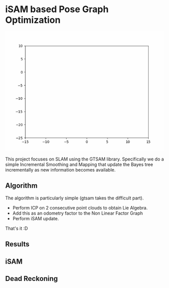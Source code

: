 # iSAM based Pose Graph Optimization

<p align="center">
  <img src="iSAM/results/gif2dcrop.gif" alt="Pay for the internet">
</p>

This project focuses on SLAM using the GTSAM library. Specifically we do a simple Incremental Smoothing and Mapping that update the Bayes tree incrementally as new information becomes available.

## Algorithm
The algorithm is particularly simple (gtsam takes the difficult part). 
- Perform ICP on 2 consecutive point clouds to obtain Lie Algebra. 
- Add this as an odometry factor to the Non Linear Factor Graph
- Perform iSAM update. 

That's it :D


## Results
## iSAM

## Dead Reckoning
